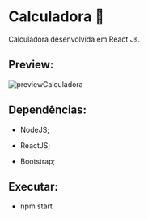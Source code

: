 # Calculadora :calling:

Calculadora desenvolvida em React.Js.



## Preview:

 

![previewCalculadora](https://user-images.githubusercontent.com/99810723/173241861-53cf7652-ab26-45d4-b320-8498b4c49186.png)






## Dependências:

- NodeJS;

- ReactJS;

- Bootstrap;

  

##  Executar:

- npm start


